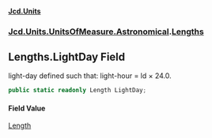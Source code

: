 #### [Jcd.Units](index 'index')
### [Jcd.Units.UnitsOfMeasure.Astronomical](Jcd.Units.UnitsOfMeasure.Astronomical 'Jcd.Units.UnitsOfMeasure.Astronomical').[Lengths](Lengths 'Jcd.Units.UnitsOfMeasure.Astronomical.Lengths')

## Lengths.LightDay Field

light-day defined such that: light-hour = ld × 24.0.

```csharp
public static readonly Length LightDay;
```

#### Field Value
[Length](Length 'Jcd.Units.UnitTypes.Length')